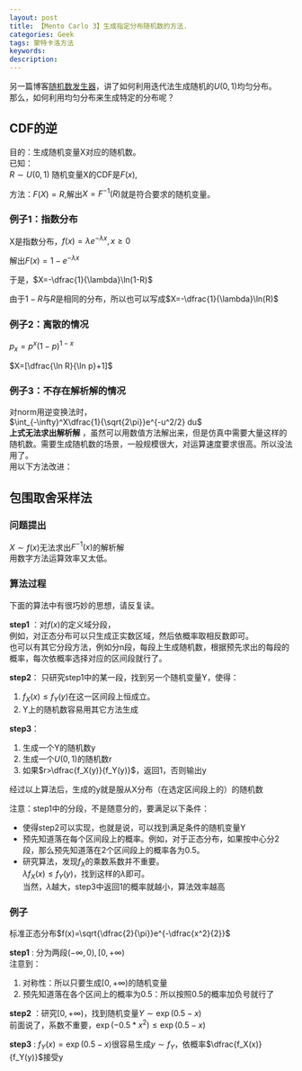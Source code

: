 ```yaml
---
layout: post
title: 【Mento Carlo 3】生成指定分布随机数的方法.
categories: Geek
tags: 蒙特卡洛方法
keywords:
description:
---
```


另一篇博客[随机数发生器](http://www.guofei.site/2017/08/18/randomgenerator.html)，讲了如何利用迭代法生成随机的$U(0,1)$均匀分布。  
那么，如何利用均匀分布来生成特定的分布呢？  

## CDF的逆

目的：生成随机变量X对应的随机数。  
已知：  
$R \sim U(0,1)$
随机变量X的CDF是$F(x)$,  

方法：$F(X)=R$,解出$X=F^{-1}(R)$就是符合要求的随机变量。  


### 例子1：指数分布

X是指数分布，$f(x)=\lambda e^{-\lambda x}, x\geq 0$  

解出$F(x)=1-e^{-\lambda x}$  

于是，$X=-\dfrac{1}{\lambda}\ln(1-R)$  

由于$1-R$与$R$是相同的分布，所以也可以写成$X=-\dfrac{1}{\lambda}\ln(R)$  

### 例子2：离散的情况

$p_x=p^x(1-p)^{1-x}$  

$X=[\dfrac{\ln R}{\ln p}+1]$  

### 例子3：不存在解析解的情况

对norm用逆变换法时，  
$\int_{-\infty}^X\dfrac{1}{\sqrt{2\pi}}e^{-u^2/2} du$  
**上式无法求出解析解** ，虽然可以用数值方法解出来，但是仿真中需要大量这样的随机数。需要生成随机数的场景，一般规模很大，对运算速度要求很高。所以没法用了。  
用以下方法改进：  

## 包围取舍采样法

### 问题提出

$X\sim f(x)$无法求出$F^{-1}(x)$的解析解  
用数字方法运算效率又太低。  

### 算法过程

下面的算法中有很巧妙的思想，请反复读。  

**step1** ：对$f(x)$的定义域分段，  
例如，对正态分布可以只生成正实数区域，然后依概率取相反数即可。  
也可以有其它分段方法，例如分n段，每段上生成随机数，根据预先求出的每段的概率，每次依概率选择对应的区间段就行了。  

**step2**： 只研究step1中的某一段，找到另一个随机变量Y，使得：  
1. $f_X(x)\leq f_Y(y)$在这一区间段上恒成立。
2. Y上的随机数容易用其它方法生成

**step3**：
1. 生成一个Y的随机数y
2. 生成一个$U(0,1)$的随机数r
3. 如果$r>\dfrac{f_X(y)}{f_Y(y)}$，返回1，否则输出y

经过以上算法后，生成的y就是服从X分布（在选定区间段上的）的随机数

注意：step1中的分段，不是随意分的，要满足以下条件：
- 使得step2可以实现，也就是说，可以找到满足条件的随机变量Y
- 预先知道落在每个区间段上的概率。例如，对于正态分布，如果按中心分2段，那么预先知道落在2个区间段上的概率各为0.5。  
- 研究算法，发现$f_X$的乘数系数并不重要。  
$\lambda f_X(x)\leq f_Y(y)$，找到这样的$\lambda$即可。  
当然，$\lambda$越大，step3中返回1的概率就越小，算法效率越高  


### 例子

标准正态分布$f(x)=\sqrt{\dfrac{2}{\pi}}e^{-\dfrac{x^2}{2}}$  

**step1** : 分为两段$(-\infty ,0),[0,+\infty)$  
注意到：  
1. 对称性：所以只要生成$[0,+\infty)$的随机变量  
2. 预先知道落在各个区间上的概率为0.5：所以按照0.5的概率加负号就行了

**step2** ：研究$[0,+\infty)$，找到随机变量$Y\sim \exp(0.5-x)$  
前面说了，系数不重要，$\exp(-0.5*x^2) \leq \exp (0.5-x)$  

**step3** : $f_Y(x)=\exp(0.5-x)$很容易生成$y\sim f_Y$，依概率$\dfrac{f_X(x)}{f_Y(y)}$接受y  
